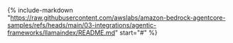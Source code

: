 {% include-markdown "https://raw.githubusercontent.com/awslabs/amazon-bedrock-agentcore-samples/refs/heads/main/03-integrations/agentic-frameworks/llamaindex/README.md" start="#" %}